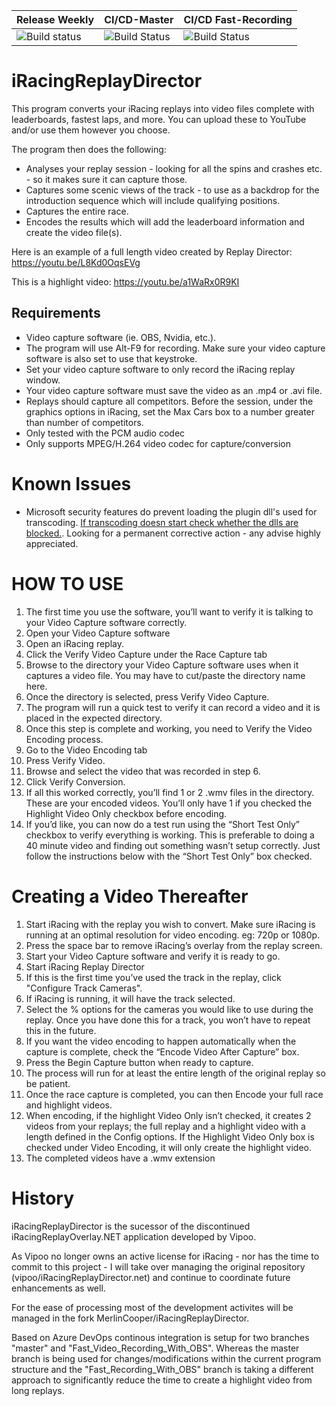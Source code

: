 | Release Weekly | CI/CD-Master | CI/CD Fast-Recording |
| -------------------- | -------------------- | -------------------- |
| ![Build status](https://dev.azure.com/MerlinCooper/iRacingReplayDirector/_apis/build/status/iRacingReplayDirector_Release_Weekly) | ![Build Status](https://dev.azure.com/MerlinCooper/iRacingReplayDirector/_apis/build/status/iRacingReplayDirector_Master?branchName=master) | ![Build Status](https://dev.azure.com/MerlinCooper/iRacingReplayDirector/_apis/build/status/iRacingReplayDirector_OBS%20Fast%20Record%20Branch%20(alpha)?branchName=Fast_Video_Recording_With_OBS) |

iRacingReplayDirector
=====================

This program converts your iRacing replays into video files complete with leaderboards, fastest laps, and more. You can upload these to YouTube and/or use them however you choose.

The program then does the following:
* Analyses your replay session - looking for all the spins and crashes etc. - so it makes sure it can capture those.
* Captures some scenic views of the track - to use as a backdrop for the introduction sequence which will include qualifying positions.
* Captures the entire race.
* Encodes the results which will add the leaderboard information and create the video file(s). 

Here is an example of a full length video created by Replay Director:
https://youtu.be/L8Kd0OqsEVg

This is a highlight video:
https://youtu.be/a1WaRx0R9KI 

Requirements
--------------------
* Video capture software (ie. OBS, Nvidia, etc.).
* The program will use Alt-F9 for recording. Make sure your video capture software is also set to use that keystroke.
* Set your video capture software to only record the iRacing replay window.
* Your video capture software must save the video as an .mp4 or .avi file.
* Replays should capture all competitors. Before the session, under the graphics options in iRacing, set the Max Cars box to a number greater than number of competitors.
* Only tested with the PCM audio codec
* Only supports MPEG/H.264 video codec for capture/conversion

Known Issues
============

- Microsoft security features do prevent loading the plugin dll's used for transcoding. [If transcoding doesn start check whether the dlls are blocked.](https://github.com/MerlinCooper/iRacingReplayDirector/issues/91#issuecomment-1417442193). Looking for a permanent corrective action - any advise highly appreciated.  

HOW TO USE
==========

1. The first time you use the software, you’ll want to verify it is talking to your Video Capture software correctly. 
2. Open your Video Capture software
3. Open an iRacing replay.
4. Click the Verify Video Capture under the Race Capture tab
5. Browse to the directory your Video Capture software uses when it captures a video file. You may have to cut/paste the directory name here.
6. Once the directory is selected, press Verify Video Capture.
7. The program will run a quick test to verify it can record a video and it is placed in the expected directory.
8. Once this step is complete and working, you need to Verify the Video Encoding process.
9. Go to the Video Encoding tab
10. Press Verify Video.
11. Browse and select the video that was recorded in step 6.
12. Click Verify Conversion.
13. If all this worked correctly, you’ll find 1 or 2 .wmv files in the directory. These are your encoded videos. You’ll only have 1 if you checked the Highlight Video Only checkbox before encoding.
14. If you’d like, you can now do a test run using the “Short Test Only” checkbox to verify everything is working. This is preferable to doing a 40 minute video and finding out something wasn’t setup correctly. Just follow the instructions below with the “Short Test Only” box checked.

Creating a Video Thereafter
===========================
1. Start iRacing with the replay you wish to convert. Make sure iRacing is running at an optimal resolution for video encoding. eg: 720p or 1080p.
2. Press the space bar to remove iRacing’s overlay from the replay screen.
3. Start your Video Capture software and verify it is ready to go.
4. Start iRacing Replay Director
5. If this is the first time you’ve used the track in the replay, click "Configure Track Cameras".
6. If iRacing is running, it will have the track selected.
7. Select the % options for the cameras you would like to use during the replay. Once you have done this for a track, you won’t have to repeat this in the future.
8. If you want the video encoding to happen automatically when the capture is complete, check the “Encode Video After Capture” box.
9. Press the Begin Capture button when ready to capture.
10. The process will run for at least the entire length of the original replay so be patient.
11. Once the race capture is completed, you can then Encode your full race and highlight videos.
12. When encoding, if the highlight Video Only isn’t checked, it creates 2 videos from your replays; the full replay and a highlight video with a length defined in the Config options. If the Highlight Video Only box is checked under Video Encoding, it will only create the highlight video.
13. The completed videos have a .wmv extension

History
==============
iRacingReplayDirector is the sucessor of the discontinued iRacingReplayOverlay.NET application developed by Vipoo. 

As Vipoo no longer owns an active license for iRacing - nor has the time to commit to this project - I will take over managing the original repository (vipoo/iRacingReplayDirector.net) and continue to coordinate future enhancements as well.  

For the ease of processing most of the development activites will be managed in the fork MerlinCooper/iRacingReplayDirector. 

Based on Azure DevOps continous integration is setup for two branches "master" and "Fast_Video_Recording_With_OBS". Whereas the master branch is being used for changes/modifications within the current program structure and the "Fast_Recording_With_OBS" branch is taking a different approach to significantly reduce the time to create a highlight video from long replays. 
